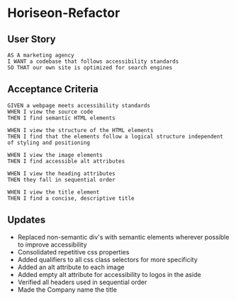 # Horiseon-Refactor

## User Story

    AS A marketing agency
    I WANT a codebase that follows accessibility standards
    SO THAT our own site is optimized for search engines

## Acceptance Criteria

    GIVEN a webpage meets accessibility standards
    WHEN I view the source code
    THEN I find semantic HTML elements

    WHEN I view the structure of the HTML elements
    THEN I find that the elements follow a logical structure independent of styling and positioning

    WHEN I view the image elements
    THEN I find accessible alt attributes

    WHEN I view the heading attributes
    THEN they fall in sequential order

    WHEN I view the title element
    THEN I find a concise, descriptive title

## Updates

- Replaced non-semantic div's with semantic elements wherever possible to improve accessibility
- Consolidated repetitive css properties
- Added qualifiers to all css class selectors for more specificity
- Added an alt attribute to each image
- Added empty alt attribute for accessibility to logos in the aside
- Verified all headers used in sequential order
- Made the Company name the title
